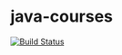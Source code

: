# java-courses
[![Build Status](https://travis-ci.org/Tcheburatz0/my-app.svg?branch=master)](https://travis-ci.org/Tcheburatz0/my-app)
